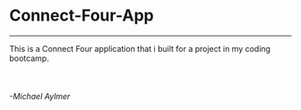<h1>Connect-Four-App</h1>
<hr>
<body>
<p> This is a Connect Four application that i built for a project in my coding bootcamp.</p>
<br>
<h6> -Michael Aylmer </h6>
</body>

